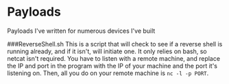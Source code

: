 # Payloads
Payloads I've written for numerous devices I've built

###ReverseShell.sh
This is a script that will check to see if a reverse shell is running already, and if it isn't, will initiate one. It only relies on bash, so netcat isn't required. You have to listen with a remote machine, and replace the IP and port in the program with the IP of your machine and the port it's listening on. Then, all you do on your remote machine is `nc -l -p PORT`. 
